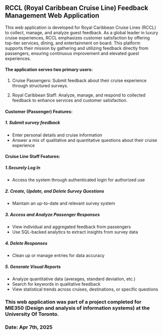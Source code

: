 ## RCCL (Royal Caribbean Cruise Line) Feedback Management Web Application

This web application is developed for Royal Caribbean Cruise Lines (RCCL) to collect, manage, and analyze guest feedback. 
As a global leader in luxury cruise experiences, RCCL emphasizes customer satisfaction by offering top-tier services, dining, 
and entertainment on board.
This platform supports their mission by gathering and utilizing feedback directly from passengers, ensuring continuous improvement 
and elevated guest experiences.

#### The application serves two primary users:

1. Cruise Passengers: Submit feedback about their cruise experience through structured surveys.

2. Royal Caribbean Staff: Analyze, manage, and respond to collected feedback to enhance services and customer satisfaction.

#### Customer (Passenger) Features:
##### 1. Submit survey feedback
- Enter personal details and cruise information
- Answer a mix of qualitative and quantitative questions about their cruise experience

#### Cruise Line Staff Features:
##### 1.Securely Log In
  - Access the system through authenticated login for authorized use
##### 2. Create, Update, and Delete Survey Questions
  - Maintain an up-to-date and relevant survey system
##### 3. Access and Analyze Passenger Responses
  - View individual and aggregated feedback from passengers
  - Use SQL-backed analytics to extract insights from survey data
##### 4. Delete Responses
  - Clean up or manage entries for data accuracy
##### 5. Generate Visual Reports
  - Analyze quantitative data (averages, standard deviation, etc.)
  - Search for keywords in qualitative feedback
  - View statistical trends across cruises, destinations, or specific questions

### This web application was part of a project completed for MIE350 (Design and analysis of information systems) at the University Of Toronto. 
### Date: Apr 7th, 2025
